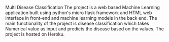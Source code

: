Multi Disease Classification
The project is a web based Machine Learning application built using python's micro flask framework
and HTML web interface in  front-end and machine learning models in the back end. The main functionality of the project is disease classification which takes Numerical value as input and predicts the disease based on the values. The project is hosted on Heroku.
